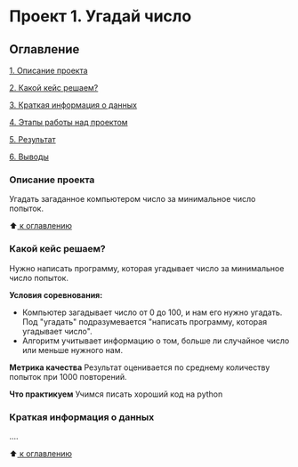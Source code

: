 # Проект 1. Угадай число

## Оглавление
[1. Описание проекта](___)

[2. Какой кейс решаем?](https://github.com/Blef0099/sf_data_science/blob/main/project_0/README.md#Какой-кейс-решаем)

[3. Краткая информация о данных](____)

[4. Этапы работы над проектом](_____)

[5. Результат](_____)

[6. Выводы](_____)

### Описание проекта
Угадать загаданное компьютером число за минимальное число попыток.

:arrow_up:[ к оглавлению](______)


### Какой кейс решаем?
Нужно написать программу, которая угадывает число за минимальное число попыток.

**Условия соревнования:**
- Компьютер загадывает число от 0 до 100, и нам его нужно угадать. Под "угадать" подразумевается "написать программу, которая угадывает число".
- Алгоритм учитывает информацию о том, больше ли случайное число или меньше нужного нам.

**Метрика качества**
Результат оценивается по среднему количеству попыток при 1000 повторений.

**Что практикуем**
Учимся писать хороший код на python


### Краткая информация о данных
....

:arrow_up:[ к оглавлению](_____)